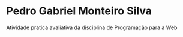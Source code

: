 # Pedro Gabriel Monteiro Silva
Atividade pratica avaliativa da disciplina de Programação para a Web
